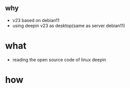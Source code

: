 ## why

* v23 based on debian11 
* using deepin v23 as desktop(same as server debian11)


# what

* reading the open source code of linux deepin 

# how

